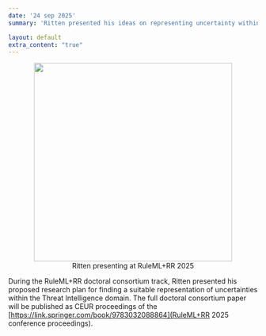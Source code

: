 ```yaml
---
date: '24 sep 2025'
summary: 'Ritten presented his ideas on representing uncertainty within the <a href="https://w3id.org/tido">TIDO ontology</a> at the Doctoral Consortium track of the RuleML+RR 2025 conference!'

layout: default
extra_content: "true"
---
```

<center>
<img src="../images/news/Ritten_RuleML_RR2025.jpg" width="400" height="400"><br>Ritten presenting at RuleML+RR 2025
</center>

During the RuleML+RR doctoral consortium track, Ritten presented his proposed research plan for finding a suitable representation of uncertainties within the Threat Intelligence domain. The full doctoral consortium paper will be published as CEUR proceedings of the <a href=""></a>[https://link.springer.com/book/9783032088864](RuleML+RR 2025 conference proceedings).
